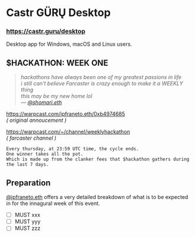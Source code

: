 # Castr GÜRŲ Desktop

### https://castr.guru/desktop

Desktop app for Windows, macOS and Linux users.


## $HACKATHON: WEEK ONE

> _hackathons have always been one of my greatest passions in life_
<br />_i still can't believe Farcaster is crazy enough to make it a WEEKLY thing_
<br />_this may be my new home lol_
<br />— [_@shomari.eth_](https://warpcast.com/shomari.eth)

https://warpcast.com/jpfraneto.eth/0xb4974685
<br />_( original annoucement )_

https://warpcast.com/~/channel/weeklyhackathon
<br />_( farcaster channel )_

```text
Every thursday, at 23:59 UTC time, the cycle ends.
One winner takes all the pot.
Which is made up from the clanker fees that $hackathon gathers during the last 7 days.
```


## Preparation

[@jpfraneto.eth](https://warpcast.com/jpfraneto.eth) offers a very detailed breakdown of what is to be expected in for the innagural week of this event.

- [ ] MUST xxx
- [ ] MUST yyy
- [ ] MUST zzz
